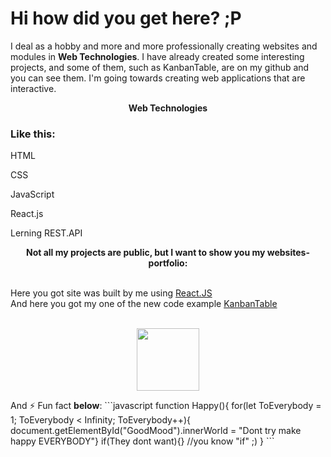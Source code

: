 <h1 onmouseover="color();">Hi how did you get here? ;P</h1>
<p>I deal as a hobby and more and more professionally creating websites and modules in <b>Web Technologies</b>. I have already created some interesting projects, and some of them, such as KanbanTable, are on my github and you can see them. I'm going towards creating web applications that are interactive.</p>

<p align="center"><b>Web Technologies</b></p>

<p lign="center"><b ><h3>Like this:</h3></b></p>
<p lign="center">HTML</p>
<p lign="center">CSS</br></p>
<p lign="center">JavaScript</br></p>
<p lign="center">React.js </br></p>
<p lign="center">Lerning REST.API</br></p>


<p align="center"><b>Not all my projects are public, but I want to show you my websites-portfolio:</b></br></br></p>
Here you got site was built by me using <a href="https://matty8313.github.io/Portfolio/">React.JS</a></br>
And here you got my one of the new code example <a href="https://github.com/Matty8313/TableKanbanBetter/blob/main/ToDo.js">KanbanTable</a></br></br>
<p align="center"><img src="https://freesvg.org/img/1486641506.png" height="100px" width="auto"></p>
And ⚡ Fun fact <b>below</b>:
```javascript
function Happy(){
  for(let ToEverybody = 1; ToEverybody < Infinity; ToEverybody++){
  document.getElementById("GoodMood").innerWorld = "Dont try make happy EVERYBODY"}
  if(They dont want){} //you know "if" ;)
}
```

<!--
**Matty8313/Matty8313** is a ✨ _special_ ✨ repository because its `README.md` (this file) appears on your GitHub profile.

Here are some ideas to get you started:

- 🔭 I’m currently working on ...
- 🌱 I’m currently learning ...
- 👯 I’m looking to collaborate on ...
- 🤔 I’m looking for help with ...
- 💬 Ask me about ...
- 📫 How to reach me: ...
- 😄 Pronouns: ...
- ⚡ Fun fact: ...
-->
